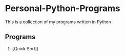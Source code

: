 # Personal-Python-Programs
This is a collection of my programs written in Python

## Programs
 1. [Quick Sort](
